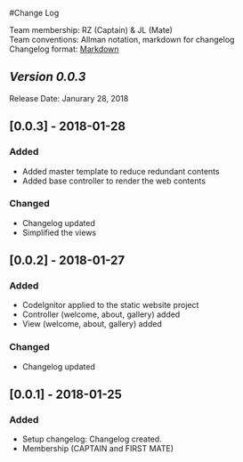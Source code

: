 #Change Log

Team membership:  RZ (Captain) & JL (Mate)  
Team conventions: Allman notation, markdown for changelog  
Changelog format: [Markdown](https://github.com/adam-p/markdown-here/wiki/Markdown-Cheatsheet) 

## *Version 0.0.3*

Release Date: Janurary 28, 2018

## [0.0.3] - 2018-01-28
### Added
 - Added master template to reduce redundant contents
 - Added base controller to render the web contents

### Changed
 - Changelog updated
 - Simplified the views

## [0.0.2] - 2018-01-27
### Added
- CodeIgnitor applied to the static website project
- Controller (welcome, about, gallery) added
- View (welcome, about, gallery) added

### Changed
- Changelog updated

## [0.0.1] - 2018-01-25
### Added
- Setup changelog: Changelog created.
- Membership (CAPTAIN and FIRST MATE)


